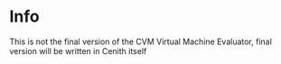 # Info
This is not the final version of the CVM Virtual Machine Evaluator, final version will be written in Cenith itself